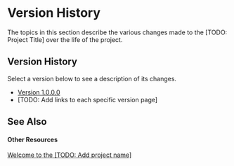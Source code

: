 # Version History

The topics in this section describe the various changes made to the [TODO: Project Title] over the life of the project.



## Version History

Select a version below to see a description of its changes.
&nbsp;<ul><li><a href="9d86b688-a5b0-4066-89c0-5dfff1227598">Version 1.0.0.0</a></li><li>
[TODO: Add links to each specific version page]</li></ul>

## See Also


#### Other Resources
<a href="a793a9b4-c028-4b1f-9b3f-7b3028686588">Welcome to the [TODO: Add project name]</a><br />